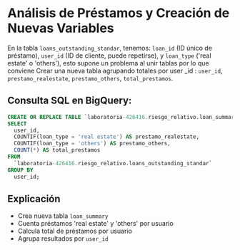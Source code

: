 # Análisis de Préstamos y Creación de Nuevas Variables

En la tabla `loans_outstanding_standar`, tenemos: `loan_id` (ID único de préstamo), `user_id` (ID de cliente, puede repetirse), y `loan_type` ('real estate' o 'others'), esto supone un problema al unir tablas por lo que conviene Crear una nueva tabla agrupando totales por user _id : `user_id`, `prestamo_realestate`, `prestamo_others`, `total_prestamos`.

## Consulta SQL en BigQuery:

```sql
CREATE OR REPLACE TABLE `laboratoria-426416.riesgo_relativo.loan_summary` AS
SELECT
  user_id,
  COUNTIF(loan_type = 'real estate') AS prestamo_realestate,
  COUNTIF(loan_type = 'others') AS prestamo_others,
  COUNT(*) AS total_prestamos
FROM
  `laboratoria-426416.riesgo_relativo.loans_outstanding_standar`
GROUP BY
  user_id;
```

## Explicación
- Crea nueva tabla `loan_summary`
- Cuenta préstamos 'real estate' y 'others' por usuario
- Calcula total de préstamos por usuario
- Agrupa resultados por `user_id`
